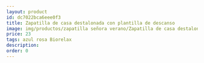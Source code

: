 ```yaml
---
layout: product
id: dc7022bca6eee0f3
title: Zapatilla de casa destalonada con plantilla de descanso
image: img/productos/zapatilla señora verano/Zapatilla de casa destalonada con plantilla de descanso=23=azul rosa Biorelax.webp
price: 23
tags: azul rosa Biorelax
description: 
order: 0
---
```

